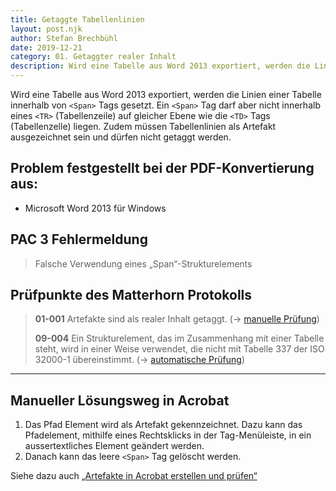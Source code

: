 ```yaml
---
title: Getaggte Tabellenlinien
layout: post.njk
author: Stefan Brechbühl
date: 2019-12-21
category: 01. Getaggter realer Inhalt
description: Wird eine Tabelle aus Word 2013 exportiert, werden die Linien einer Tabelle innerhalb von <Span> Tags gesetzt. Ein <Span> Tag darf aber nicht innerhalb eines <TR> (Tabellenzeile) auf gleicher Ebene wie die <TD> Tags (Tabellenzelle) liegen. Zudem müssen Tabellenlinien als Artefakt ausgezeichnet sein und dürfen nicht getaggt werden
---
```


Wird eine Tabelle aus Word 2013 exportiert, werden die Linien einer Tabelle innerhalb von `<Span>` Tags gesetzt. Ein `<Span>` Tag darf aber nicht innerhalb eines `<TR>` (Tabellenzeile) auf gleicher Ebene wie die `<TD>` Tags (Tabellenzelle) liegen. Zudem müssen Tabellenlinien als Artefakt ausgezeichnet sein und dürfen nicht getaggt werden.

## Problem festgestellt bei der PDF-Konvertierung aus:

- Microsoft Word 2013 für Windows

## PAC 3 Fehlermeldung

> Falsche Verwendung eines „Span“-Strukturelements

## Prüfpunkte des Matterhorn Protokolls

> **01-001** Artefakte sind als realer Inhalt getaggt. (→ [manuelle Prüfung](/de/glossary/#manuelle-prüfung))
>
> **09-004** Ein Strukturelement, das im Zusammenhang mit einer Tabelle steht, wird in einer Weise verwendet, die nicht mit Tabelle 337 der ISO 32000-1 übereinstimmt. (→ [automatische Prüfung](/de/glossary/#automatische-prüfung))

---

## Manueller Lösungsweg in Acrobat

1. Das Pfad Element wird als Artefakt gekennzeichnet. Dazu kann das Pfadelement, mithilfe eines Rechtsklicks in der Tag-Menüleiste, in ein aussertextliches Element geändert werden.
2. Danach kann das leere `<Span>` Tag gelöscht werden.

Siehe dazu auch [„Artefakte in Acrobat erstellen und prüfen“](/de/basics/acrobat/create-and-check-artifacts-in-acrobat/)
